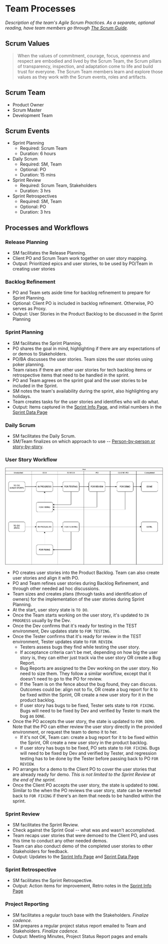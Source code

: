 # Team Processes

*Description of the team's Agile Scrum Practices. As a separate, optional reading, have team members go through [The Scrum Guide](https://www.scrumguides.org/scrum-guide.html).*

## Scrum Values

> When the values of commitment, courage, focus, openness and respect are embodied and lived by the Scrum Team, the Scrum pillars of transparency, inspection, and adaptation come to life and build trust for everyone. The Scrum Team members learn and explore those values as they work with the Scrum events, roles and artifacts.

## Scrum Team

  * Product Owner
  * Scrum Master
  * Development Team

## Scrum Events

  * Sprint Planning
      * Required: Scrum Team
      * Duration: 6 hours
  * Daily Scrum
      * Required: SM, Team
      * Optional: PO
      * Duration: 15 mins
  * Sprint Review
      * Required: Scrum Team, Stakeholders
      * Duration: 3 hrs
  * Sprint Retrospectives
      * Required: SM, Team
      * Optional: PO
      * Duration: 3 hrs

## Processes and Workflows

### Release Planning

  * SM facilitates the Release Planning.
  * Client PO and Scrum Team work together on user story mapping.
  * Output: Prioritized epics and user stories, to be used by PO/Team in creating user stories

### Backlog Refinement

  * PO and Team sets aside time for backlog refinement to prepare for Sprint Planning.
  * Optional: Client PO is included in backlog refinement. Otherwise, PO serves as Proxy.
  * Output: User Stories in the Product Backlog to be discussed in the Sprint Planning

### Sprint Planning

  * SM facilitates the Sprint Planning.
  * PO shares the goal in mind, highlighting if there are any expectations of or demos to Stakeholders.
  * PO/BA discusses the user stories. Team sizes the user stories using poker planning.
  * Team raises if there are other user stories for tech backlog items or retrospective items that need to be handled in the sprint.
  * PO and Team agrees on the sprint goal and the user stories to be included in the Sprint.
  * SM notes the team's availability during the sprint, also highlighting any holidays.
  * Team creates tasks for the user stories and identifies who will do what.
  * Output: Items captured in the [Sprint Info Page](sprints/sprint-info-template.md), and initial numbers in the [Sprint Data Page](sprint-data.md)

### Daily Scrum

  * SM facilitates the Daily Scrum.
  * SM/Team finalizes on which approach to use -- [Person-by-person or story-by-story](https://www.mountaingoatsoftware.com/blog/should-the-daily-standup-be-person-by-person-or-story-by-story).

### User Story Workflow

  ![Workflow](assets/workflow.png)

  * PO creates user stories into the Product Backlog. Team can also create user stories and align it with PO.
  * PO and Team refines user stories during Backlog Refinement, and through other needed ad hoc discussions.
  * Team sizes and creates plans (through tasks and identification of owners) for the implementation of the user stories during Sprint Planning.
  * At the start, user story state is ```TO DO```.
  * Once the Team starts working on the user story, it's updated to ```IN PROGRESS``` usually by the Dev.
  * Once the Dev confirms that it's ready for testing in the TEST environment, Dev updates state to ```FOR TESTING```.
  * Once the Tester confirms that it's ready for review in the TEST environment, Tester updates state to ```FOR REVIEW```.
      * Testers assess bugs they find while testing the user story.
      * If acceptance criteria can't be met, depending on how big the user story is, they can either just track via the user story OR create a Bug Report.
      * Bug Reports are assigned to the Dev working on the user story. No need to size them. They follow a similar workflow, except that it doesn't need to go to the PO for review.
      * If the Team is on the fence about the bug found, they can discuss. Outcomes could be: align not to fix, OR create a bug report for it to be fixed within the Sprint, OR create a new user story for it in the product backlog.
      * If user story has bugs to be fixed, Tester sets state to ```FOR FIXING```. Bugs will need to be fixed by Dev and verified by Tester to mark the bug as ```DONE```.
  * Once the PO accepts the user story, the state is updated to ```FOR DEMO```. Note that the PO can either review the user story directly in the provided environment, or request the team to demo it to her.
      * If it's not OK, Team can: create a bug report for it to be fixed within the Sprint, OR create a new user story in the product backlog.
      * If user story has bugs to be fixed, PO sets state to ```FOR FIXING```. Bugs will need to be fixed by Dev and verified by Tester, and regression testing has to be done by the Tester before passing back to PO ```FOR REVIEW```.
  * PO arranges for a demo to the Client PO to cover the user stories that are already ready for demo. *This is not limited to the Sprint Review at the end of the sprint.*
  * Once the Client PO accepts the user story, the state is updated to ```DONE```. Similar to the when the PO reviews the user story, state can be reverted back to ```FOR FIXING``` if there's an item that needs to be handled within the sprint.

### Sprint Review

  * SM facilitates the Sprint Review.
  * Check against the Sprint Goal -- what was and wasn't accomplished.
  * Team recaps user stories that were demoed to the Client PO, and uses this time to conduct any other needed demos.
  * Team can also conduct demo of the completed user stories to other Stakeholders for feedback.
  * Output: Updates to the [Sprint Info Page](sprints/sprint-info-template.md) and [Sprint Data Page](sprint-data.md)

### Sprint Retrospective

  * SM facilitates the Sprint Retrospective.
  * Output: Action items for improvement, Retro notes in the [Sprint Info Page](sprints/sprint-info-template.md)

### Project Reporting

  * SM facilitates a regular touch base with the Stakeholders. *Finalize cadence.*
  * SM prepares a regular project status report emailed to Team and Stakeholders. *Finalize cadence.*
  * Output: Meeting Minutes, Project Status Report pages and emails
